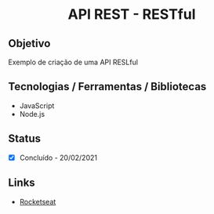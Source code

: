 <h1 align="center">API REST - RESTful</h1>

## Objetivo
Exemplo de criação de uma API RESLful

## Tecnologias / Ferramentas / Bibliotecas
- JavaScript
- Node.js

## Status
- [x] Concluído - 20/02/2021

## Links
- [Rocketseat](https://rocketseat.com.br/)